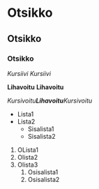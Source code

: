 # <h1> Otsikko
## <h2> Otsikko
### <h3> Otsikko

*Kursiivi*
_Kursiivi_

**Lihavoitu**
__Lihavoitu__

_Kursivoitu**Lihavoitu**Kursivoitu_

* Lista1
* Lista2
  * Sisalista1
  * Sisalista2
 
1. OLista1
1. Olista2
1. Olista3
   1. Osisalista1
   1. Osisalista2


